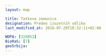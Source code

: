 ```yaml
---
layout: map

title: Tatkova zemunica
designation: Predeo izuzetnih odlika
last_modified_at: 2018-07-29T18:32:11+02:00

WDPA: [328852]
BioRaS: [7]
geoSrbija:
---
```


